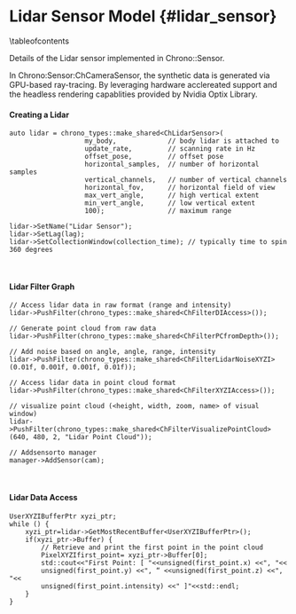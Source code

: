 Lidar Sensor Model {#lidar_sensor}
=================================

\tableofcontents

Details of the Lidar sensor implemented in Chrono::Sensor.

In Chrono:Sensor:ChCameraSensor, the synthetic data is generated via GPU-based ray-tracing. By leveraging hardware acclereated support and the headless rendering capablities provided by Nvidia Optix Library.

#### Creating a Lidar
~~~{.cpp}
auto lidar = chrono_types::make_shared<ChLidarSensor>(
	               my_body,             // body lidar is attached to
                   update_rate,         // scanning rate in Hz
                   offset_pose,         // offset pose
                   horizontal_samples,  // number of horizontal samples
                   vertical_channels,   // number of vertical channels
                   horizontal_fov,      // horizontal field of view
                   max_vert_angle,      // high vertical extent
                   min_vert_angle,      // low vertical extent
                   100);                // maximum range

lidar->SetName("Lidar Sensor");
lidar->SetLag(lag);
lidar->SetCollectionWindow(collection_time); // typically time to spin 360 degrees
~~~

<br>

#### Lidar Filter Graph
~~~{.cpp}
// Access lidar data in raw format (range and intensity)
lidar->PushFilter(chrono_types::make_shared<ChFilterDIAccess>());

// Generate point cloud from raw data
lidar->PushFilter(chrono_types::make_shared<ChFilterPCfromDepth>());

// Add noise based on angle, angle, range, intensity
lidar->PushFilter(chrono_types::make_shared<ChFilterLidarNoiseXYZI>(0.01f, 0.001f, 0.001f, 0.01f));

// Access lidar data in point cloud format
lidar->PushFilter(chrono_types::make_shared<ChFilterXYZIAccess>());

// visualize point cloud (<height, width, zoom, name> of visual window)
lidar->PushFilter(chrono_types::make_shared<ChFilterVisualizePointCloud>(640, 480, 2, "Lidar Point Cloud"));

// Addsensorto manager
manager->AddSensor(cam);
~~~

<br>

#### Lidar Data Access
~~~{.cpp}
UserXYZIBufferPtr xyzi_ptr;
while () {
    xyzi_ptr=lidar->GetMostRecentBuffer<UserXYZIBufferPtr>();
    if(xyzi_ptr->Buffer) {
        // Retrieve and print the first point in the point cloud
        PixelXYZIfirst_point= xyzi_ptr->Buffer[0];
        std::cout<<"First Point: [ "<<unsigned(first_point.x) <<", "<<
        unsigned(first_point.y) <<", “ <<unsigned(first_point.z) <<", "<<
        unsigned(first_point.intensity) <<" ]"<<std::endl;
    }
}
~~~